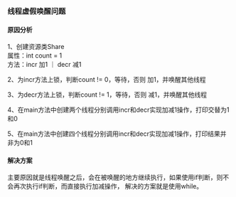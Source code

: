 ### 线程虚假唤醒问题

#### 原因分析
1、创建资源类Share  
属性：int count = 1  
方法：incr 加1 ｜ decr 减1

2、为incr方法上锁，判断count != 0，等待，否则 加1，并唤醒其他线程

3、为decr方法上锁，判断count != 1，等待，否则 减1，并唤醒其他线程

4、在main方法中创建两个线程分别调用incr和decr实现加减1操作，打印交替为1和0

5、在main方法中创建四个线程分别调用incr和decr实现加减1操作，打印结果并非为0和1

#### 解决方案

主要原因就是线程唤醒之后，会在被唤醒的地方继续执行，如果使用if判断，则不会再次执行if判断，而直接执行加减操作，
解决的方案就是使用while。

